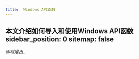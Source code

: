 ```yaml
---
title:  Windows API函数
---
```

 本文介绍如何导入和使用Windows API函数
sidebar_position: 0
sitemap: false
---
*即将推出...*